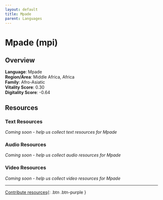 ```yaml
---
layout: default
title: Mpade
parent: Languages
---
```


# Mpade (mpi)

## Overview

**Language**: Mpade  
**Region/Area**: Middle Africa, Africa  
**Family**: Afro-Asiatic  
**Vitality Score**: 0.30  
**Digitality Score**: -0.64  

## Resources

### Text Resources
*Coming soon - help us collect text resources for Mpade*

### Audio Resources
*Coming soon - help us collect audio resources for Mpade*

### Video Resources
*Coming soon - help us collect video resources for Mpade*

---

[Contribute resources](https://fairtrain.github.io/){: .btn .btn-purple }

